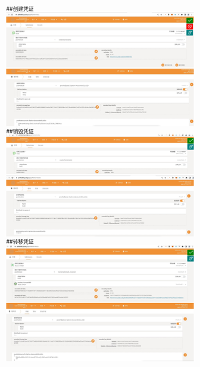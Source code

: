 ##创建凭证
    ![image](https://github.com/DDLOVECC/substrate-node-template-v30/blob/master/pallets/poe/1-1.jpg)
    ![image](https://github.com/DDLOVECC/substrate-node-template-v30/blob/master/pallets/poe/1-2.jpg)
##销毁凭证
     ![image](https://github.com/DDLOVECC/substrate-node-template-v30/blob/master/pallets/poe/2-1.jpg)
     ![image](https://github.com/DDLOVECC/substrate-node-template-v30/blob/master/pallets/poe/2-2.jpg)
##转移凭证     
     ![image](https://github.com/DDLOVECC/substrate-node-template-v30/blob/master/pallets/poe/3-1.jpg)
     ![image](https://github.com/DDLOVECC/substrate-node-template-v30/blob/master/pallets/poe/3-2.jpg)
